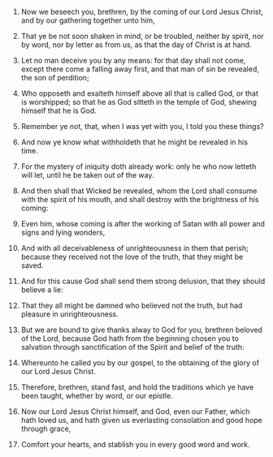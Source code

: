 1. Now we beseech you, brethren, by the coming of our Lord Jesus
Christ, and by our gathering together unto him,

2. That ye be not
soon shaken in mind, or be troubled, neither by spirit, nor by word,
nor by letter as from us, as that the day of Christ is at hand.

3. Let no man deceive you by any means: for that day shall not come,
except there come a falling away first, and that man of sin be
revealed, the son of perdition;

4. Who opposeth and exalteth himself
above all that is called God, or that is worshipped; so that he as God
sitteth in the temple of God, shewing himself that he is God.

5. Remember ye not, that, when I was yet with you, I told you these
things?

6. And now ye know what withholdeth that he might be
revealed in his time.

7. For the mystery of iniquity doth already work: only he who now
letteth will let, until he be taken out of the way.

8. And then shall that Wicked be revealed, whom the Lord shall
consume with the spirit of his mouth, and shall destroy with the
brightness of his coming:

9. Even him, whose coming is after the
working of Satan with all power and signs and lying wonders,

10. And
with all deceivableness of unrighteousness in them that perish;
because they received not the love of the truth, that they might be
saved.

11. And for this cause God shall send them strong delusion, that they
should believe a lie:

12. That they all might be damned who believed
not the truth, but had pleasure in unrighteousness.

13. But we are bound to give thanks alway to God for you, brethren
beloved of the Lord, because God hath from the beginning chosen you to
salvation through sanctification of the Spirit and belief of the
truth:

14. Whereunto he called you by our gospel, to the obtaining of
the glory of our Lord Jesus Christ.

15. Therefore, brethren, stand fast, and hold the traditions which ye
have been taught, whether by word, or our epistle.

16. Now our Lord Jesus Christ himself, and God, even our Father,
which hath loved us, and hath given us everlasting consolation and
good hope through grace,

17. Comfort your hearts, and stablish you in
every good word and work.
